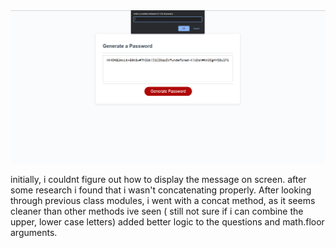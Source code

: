 <img src = "assets/password-generator.PNG"> 

initially, i couldnt figure out how to display the message on screen. after some research i found that i wasn't concatenating properly.
After looking through previous class modules, i went with a concat method, as it seems cleaner than other methods ive seen ( still not sure if i can combine the upper, lower case letters)
added better logic to the questions and math.floor arguments.


